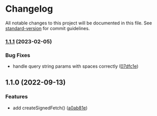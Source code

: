 # Changelog

All notable changes to this project will be documented in this file. See [standard-version](https://github.com/conventional-changelog/standard-version) for commit guidelines.

### [1.1.1](https://github.com/stevecaldwell77/aws-signed-fetch-js/compare/v1.1.0...v1.1.1) (2023-02-05)


### Bug Fixes

* handle query string params with spaces correctly ([07dfc1e](https://github.com/stevecaldwell77/aws-signed-fetch-js/commit/07dfc1e50b783c4c51bcc00542c0e7ba13c9e3f3))

## 1.1.0 (2022-09-13)


### Features

* add createSignedFetch() ([a0ab81e](https://github.com/stevecaldwell77/aws-signed-fetch-js/commit/a0ab81e6c6478db1f4db38583114edc9ba6a1f64))
